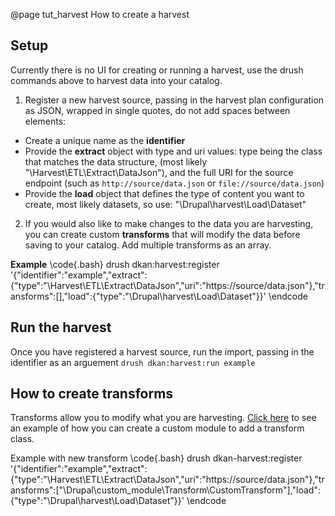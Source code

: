 @page tut_harvest How to create a harvest

## Setup

Currently there is no UI for creating or running a harvest, use the drush commands above to harvest data into your catalog.

1. Register a new harvest source, passing in the harvest plan configuration as JSON, wrapped in single quotes, do not add spaces between elements:
  - Create a unique name as the **identifier**
  - Provide the **extract** object with type and uri values: type being the class that matches the data structure, (most likely "\\Harvest\\ETL\\Extract\\DataJson"), and the full URI for the source endpoint (such as `http://source/data.json` or `file://source/data.json`)
  - Provide the **load** object that defines the type of content you want to create, most likely datasets, so use: "\\Drupal\\harvest\\Load\\Dataset"

2. If you would also like to make changes to the data you are harvesting, you can create custom **transforms** that will modify the data before saving to your catalog. Add multiple transforms as an array.

**Example**
\code{.bash}
drush dkan:harvest:register '{"identifier":"example","extract":{"type":"\\Harvest\\ETL\\Extract\\DataJson","uri":"https://source/data.json"},"transforms":[],"load":{"type":"\\Drupal\\harvest\\Load\\Dataset"}}'
\endcode

## Run the harvest
Once you have registered a harvest source, run the import, passing in the identifier as an arguement `drush dkan:harvest:run example`

## How to create transforms

Transforms allow you to modify what you are harvesting. [Click here](https://github.com/GetDKAN/socrata_harvest) to see an example of how you can create a custom module to add a transform class.

Example with new transform
\code{.bash}
drush dkan-harvest:register '{"identifier":"example","extract":{"type":"\\Harvest\\ETL\\Extract\\DataJson","uri":"https://source/data.json"},"transforms":["\\Drupal\\custom_module\\Transform\\CustomTransform"],"load":{"type":"\\Drupal\\harvest\\Load\\Dataset"}}'
\endcode
